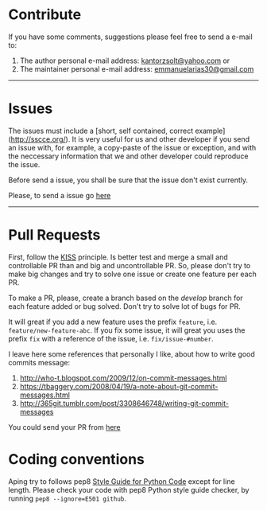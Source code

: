 # Contribute

If you have some comments, suggestions please feel free to send a e-mail to:

1. The author personal e-mail address: kantorzsolt@yahoo.com or
2. The maintainer personal e-mail address: emmanuelarias30@gmail.com

---

# Issues

The issues must include a [short, self contained, correct example] (http://sscce.org/). It is very useful for us and other developer if you send an issue with, for example, a copy-paste of the issue or exception, and with the neccessary information that we and other developer could reproduce the issue.

Before send a issue, you shall be sure that the issue don't exist currently.

Please, to send a issue go [here](https://github.com/eamanu/Aping/issues)

---

# Pull Requests

First, follow the [KISS](https://en.wikipedia.org/wiki/KISS_principle) principle. Is better test and merge a small and controllable PR than and big and uncontrollable PR. So, please don't try to make big changes and try to solve one issue or create one feature per each PR.

To make a PR, please, create a branch based on the *develop* branch for each feature added or bug solved. Don't try to solve lot of bugs for PR.

It will great if you add a new feature uses the prefix `feature`, i.e. `feature/new-feature-abc`. If you fix some issue, it will great you uses the prefix `fix` with a reference of the issue, i.e. `fix/issue-#number`. 

I leave here some references that personally I like, about how to write good commits message:

1. http://who-t.blogspot.com/2009/12/on-commit-messages.html 
2. https://tbaggery.com/2008/04/19/a-note-about-git-commit-messages.html
3. http://365git.tumblr.com/post/3308646748/writing-git-commit-messages

You could send your PR from [here](https://github.com/eamanu/Aping/pulls)

# Coding conventions

Aping try to follows pep8 [Style Guide for Python Code](https://www.python.org/dev/peps/pep-0008/) except for line length. Please check your code with pep8 Python style guide checker, by running `pep8 --ignore=E501 github`.